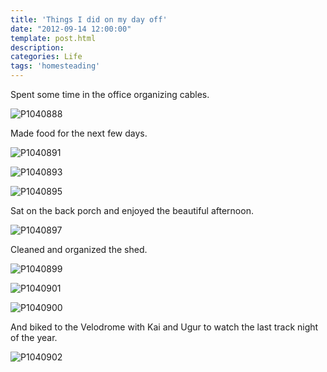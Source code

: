 ```yaml
---
title: 'Things I did on my day off'
date: "2012-09-14 12:00:00"
template: post.html
description: 
categories: Life
tags: 'homesteading'
---
```


Spent some time in the office organizing cables.  
  
![P1040888](http://f.slowtheory.com/7985371805_ff91a7b695.jpg "P1040888")  
  
Made food for the next few days.  
  
![P1040891](http://f.slowtheory.com/7985381630_24e5cfd89f.jpg "P1040891")  
  
![P1040893](http://f.slowtheory.com/7985374361_40a525db93.jpg "P1040893")  
  
![P1040895](http://f.slowtheory.com/7985382176_f55538019c.jpg "P1040895")  
  
Sat on the back porch and enjoyed the beautiful afternoon.  
  
![P1040897](http://f.slowtheory.com/7985373021_502d347fd9.jpg "P1040897")  
  
Cleaned and organized the shed.  
  
![P1040899](http://f.slowtheory.com/7985381832_440c89e8e0.jpg "P1040899")  
  
![P1040901](http://f.slowtheory.com/7985376303_4874b6e6f0.jpg "P1040901")  
  
![P1040900](http://f.slowtheory.com/7985381960_496cb7e8a9.jpg "P1040900")  
  
And biked to the Velodrome with Kai and Ugur to watch the last track night of the year.  
  
![P1040902](http://f.slowtheory.com/7985384418_4fbb09bc9d.jpg "P1040902")